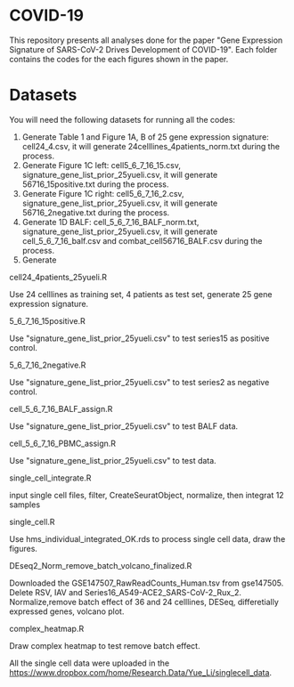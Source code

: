 # COVID-19

This repository presents all analyses done for the paper "Gene Expression Signature of SARS-CoV-2 Drives Development of COVID-19". Each folder contains the codes for the each figures shown in the paper.


# Datasets

You will need the following datasets for running all the codes:

1. Generate Table 1 and Figure 1A, B of 25 gene expression signature: cell24_4.csv, it will generate 24celllines_4patients_norm.txt during the process.
2. Generate Figure 1C left: cell5_6_7_16_15.csv, signature_gene_list_prior_25yueli.csv, it will generate 56716_15positive.txt during the process.
3. Generate Figure 1C right: cell5_6_7_16_2.csv, signature_gene_list_prior_25yueli.csv, it will generate 56716_2negative.txt during the process.
4. Generate 1D BALF: cell_5_6_7_16_BALF_norm.txt, signature_gene_list_prior_25yueli.csv, it will generate cell_5_6_7_16_balf.csv and combat_cell56716_BALF.csv during the process.
5. Generate 

cell24_4patients_25yueli.R

Use 24 celllines as training set, 4 patients as test set, generate 25 gene expression signature.

5_6_7_16_15positive.R

Use "signature_gene_list_prior_25yueli.csv" to test series15 as positive control.

5_6_7_16_2negative.R

Use "signature_gene_list_prior_25yueli.csv" to test series2 as negative control.

cell_5_6_7_16_BALF_assign.R

Use "signature_gene_list_prior_25yueli.csv" to test BALF data.

cell_5_6_7_16_PBMC_assign.R

Use "signature_gene_list_prior_25yueli.csv" to test  data.

single_cell_integrate.R

input single cell files, filter, CreateSeuratObject, normalize, then integrat 12 samples 

single_cell.R

Use hms_individual_integrated_OK.rds to process single cell data, draw the figures. 

DEseq2_Norm_remove_batch_volcano_finalized.R 

Downloaded the GSE147507_RawReadCounts_Human.tsv from gse147505. 
Delete RSV, IAV and Series16_A549-ACE2_SARS-CoV-2_Rux_2. Normalize,remove batch effect of 36 and 24 celllines, DESeq, differetially expressed genes, volcano plot.

complex_heatmap.R

Draw complex heatmap to test remove batch effect.

All the single cell data were uploaded in the https://www.dropbox.com/home/Research.Data/Yue_Li/singlecell_data.
